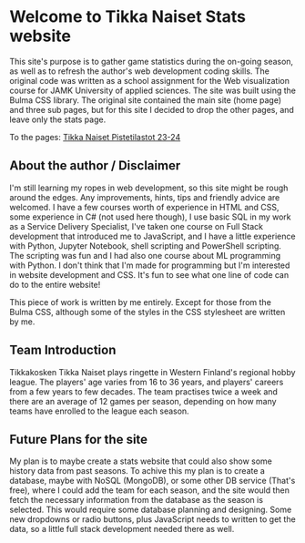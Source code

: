 # Welcome to Tikka Naiset Stats website

This site's purpose is to gather game statistics during the on-going season, as well as to refresh the author's web development coding skills. The original code was written as a school assignment for the Web visualization course for JAMK University of applied sciences. The site was built using the Bulma CSS library. The original site contained the main site (home page) and three sub pages, but for this site I decided to drop the other pages, and leave only the stats page.

To the pages: [Tikka Naiset Pistetilastot 23-24](https://neevlai.github.io/TikkaNaiset/)

## About the author / Disclaimer

I'm still learning my ropes in web development, so this site might be rough around the edges. Any improvements, hints, tips and friendly advice are welcomed. I have a few courses worth of experience in HTML and CSS, some experience in C# (not used here though), I use basic SQL in my work as a Service Delivery Specialist, I've taken one course on Full Stack development that introduced me to JavaScript, and I have a little experience with Python, Jupyter Notebook, shell scripting and PowerShell scripting. The scripting was fun and I had also one course about ML programming with Python. I don't think that I'm made for programming but I'm interested in website development and CSS. It's fun to see what one line of code can do to the entire website!

This piece of work is written by me entirely. Except for those from the Bulma CSS, although some of the styles in the CSS stylesheet are written by me.

## Team Introduction

Tikkakosken Tikka Naiset plays ringette in Western Finland's regional hobby league. The players' age varies from 16 to 36 years, and players' careers from a few years to few decades. The team practises twice a week and there are an average of 12 games per season, depending on how many teams have enrolled to the league each season. 

## Future Plans for the site

My plan is to maybe create a stats website that could also show some history data from past seasons. To achive this my plan is to create a database, maybe with NoSQL (MongoDB), or some other DB service (That's free), where I could add the team for each season, and the site would then fetch the necessary information from the database as the season is selected. This would require some database planning and designing. Some new dropdowns or radio buttons, plus JavaScript needs to written to get the data, so a little full stack development needed there as well.
